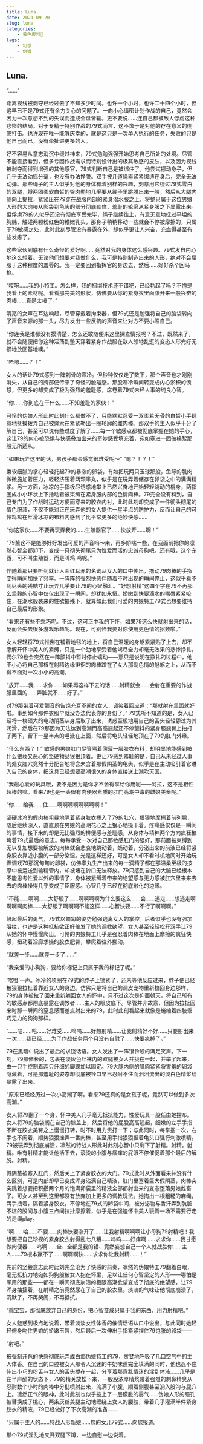 ```yaml
---
title: Luna.
date: 2021-09-20
slug: luna
categories:
    - 黄色废料🧸
tags:
    - 幻想
    - 伪娘
---
```


## Luna.

“……”

距离视线被剥夺已经过去了不知多少时间。也许一个小时，也许二十四个小时，但这早已不是79式还有余力关心的问题了。一向小心缜密计划作战的自己，竟然会因为一次意想不到的失误而造成全盘皆输。更不要说……连自己都被敌人俘虏这种悲惨的结局。对于专精于特别作战的79式而言，这不啻于是对他的存在意义的彻底打击。也许现在唯一能够庆幸的，就是这只是一次单人执行的任务，失败的只是他自己而已，没有牵扯进更多的人。

好不容易从意志消沉中缓过神来，79式勉勉强强开始思考自己所处的处境。尽管不能直接看到，但多亏因作战需求而特别设计出的极其敏感的皮肤，以及因为视线被剥夺而得到增强的其他感官，79式判断自己是被绑住了。他尝试挪动身子，但几乎无法动摇分毫，也没有办法挣脱。双手被几道绳索紧紧绑缚在身后，完全无法动弹。那些绳子的主人似乎对他的身体有着别样的兴趣，刻意用它绕过79式雪白的双腿，将两团柔软白皙的臀肉勒地几乎要从绳子里跳脱出来一般，然后从大腿内侧向上提拉，紧紧压在79穿在战服内部的紧身潜水服之上，将整只属于这位男娘人形的大肉棒从卵袋到龟头的部分彻底勒住，羞耻的轮廓从紧身服之下显露出来。但俘虏79的人似乎还没有彻底享受完毕，绳子继续往上，有意无意地抚过平坦的胸脯，触碰两颗粉红色的稚嫩乳头，那身子稍稍移动一些就会不停被摩擦的，只属于79敏感之处，此时此刻尽管没有暴露在外，却似乎更让人兴奋，充血得甚至有些发疼了。

这些家伙到底有什么奇怪的爱好啊……竟然对我的身体这么感兴趣。79式发自内心地这么想着。无论他们想要对我做什么，我可是特别制造出来的人形，绝对不会屈服于这种程度的羞辱的。我一定要回到指挥官的身边去，然后……好好杀个回马枪。

“哎呀……我的小特工。怎么样，我的捆绑技术还不错吧，已经勃起了吗？不愧是我看上的素材呢。看看那完美的形状，仿佛要从你的紧身衣里面涨开来一般兴奋的肉棒……真是太棒了。”

清亮的女声在耳边响起，尽管穿戴着拘束器，但79式还是勉强将自己的脑袋转向了声音来源的那一头，尽力发出一些反抗的声音来让对方不要小瞧自己。

“你连我是谁都没有摸清楚，怎么还敢随便来这里探查情报呢？不过，既然来了，就不会随便把你这种淫荡到整天穿着紧身作战服在敌人领地乱逛的变态人形完好无损地放回基地噢。”

“唔嗯……？！”

女人的话让79式感到一阵刺骨的寒冷。但秒钟仅仅走了数下，那个声音也才刚刚消失，从自己的胯部便传来了奇怪的触碰感。那股寒冷瞬间转变成内心淤积的愤怒，但更多的却变成了极为强烈的羞耻感，席卷着79式未经人事的纯良心智。

“你……你到底在干什么……不知羞耻的家伙！”

可怜的伪娘人形此时此刻什么都做不了，只能默默忍受一双柔若无骨的白皙小手肆意地抚摸拨弄自己被绳索在紧紧勒出一圈轮廓的雌肉棒。那双手的主人似乎十分了解自己，甚至可以说有些过度了解了……每一个敏感点都被彻底掌握在她的手心，这让79的内心被恐惧与快感叠加出来的奇妙感受填充着，宛如塞进一团破棉絮那般无所适从。

“如果玩弄这里的话，男孩子都会感觉很难受呢～” “嗯？！？！”

柔软细腻的掌心轻轻托起79的暴涨的卵袋，有如把玩两只玉球那般，鱼际的肌肉微微施加着压力，轻轻挤压着两颗睾丸，似乎是在玩弄着储存在卵袋之中的满满精浆。另一方面，冰凉的手指极尽诱惑地攀上已然兴奋地开始轻轻跳动的棍身，两指圈成小小环状上下撸动着被束缚在紧身服内部的色情肉棒。79完全没有料到，自己专门为了作战时运动方便而穿来的胶衣内衬，此时此刻却变成了一件彻头彻尾的情色服装，不仅不能对正在玩弄他的女人提供一星半点的防护力，反而让自己的可怜鸡鸡在丝滑冰凉的布料内感到了比平常更多的绝妙快感……

“你这家伙……不要再玩弄我的……生殖器官了……快放开……啊！”

“79酱这不是能够好好发出可爱的声音吗～来，再多娇喘一些，在我面前把你的凛然心智全都卸下，变成一只彻头彻尾只为性爱而活的忠诚母狗吧。还有哦，这个东西，可不叫生殖器，而是叫鸡·鸡呢。”

伴随着那只要听到就让人面红耳赤的名词从女人的口中传出，撸动79肉棒的手指变得瞬间加快了频率。一阵阵的强烈快感伴随着不时出现的瞬间停止，这似乎看不到尽头的残酷寸止玩弄几乎要让79的心智融汇。“好想射精”这四个字在79不再那么坚毅的心智中仅仅出现了一瞬间，却犹如永恒。娇嫩到快要滴水的嘴唇紧紧咬住，在潮水般袭来的性欲摧残下，就算如此我们可爱的男娘特工79式也想要维持自己最后的形象。

“看来还有些不乖巧呢。不过，这可正中我的下怀，如果79这么快就射出来的话，反而会失去很多游戏乐趣呢。现在，可别怪我要对你使用更色情的招数啦。”

女人轻轻将79式推倒在铺着地毯的地上，将自己温暖的身躯紧紧贴了上去，却不愿解开怀中美人的紧缚，只是一个劲地享受着他竭尽全力却毫无效果的悲惨挣扎。偶尔79也会突然在一阵颤抖中暂时停止蠕动——那只是说明在挣扎的过程中，他不小心将自己那根在射精边缘徘徊的肉棒蹭在了女人那副色情的魅躯之上，从而不得不面对一次小小的高潮。

“放开……我……求你……如果再这样下去的话……射精就会……会射在重要的作战服里面的……弄脏就不……好了。”

对79那带着可爱颤音的告饶充耳不闻的女人，调笑着回应道：“那就射在里面就好啦。事到如今那件衣服早就没办法代表你的身份了。” 79式所不知道的是，女人已经将一枚硕大的电动阴茎从身后取了出来，诱惑至极地用自己的舌头轻轻舔过为其润滑，然后在79那因为无法达到高潮而高高翘起还不停颤抖的紧身服翘臀上拍打了两下，留下一星半点的唾液在上面，然后将龟头轻轻地顶在了79的肛门外缘。

“什么东西？！” 敏感的男娘肛门尽管隔着薄薄一层胶衣布料，却明显地能感到被什么猥亵又恶心的坚硬物品狠狠顶着。更让79感到羞耻的是，自己从未经过人事的处女肛穴竟然十分配合地将含未含着那假阴茎的龟头，似乎是在主动吸引着它进入自己的身体，把这具已经想要高潮很久的身体直接送上潮吹天国。

“我最心爱的玩具哦，要不是因为是你才不舍得拿给你用呢——阿拉，这不是相性超棒的嘛。看来79也是一头很有肉便器素质的肛门高潮中毒的雌娘美畜呢。”

“你……给我……住……啊啊啊啊啊啊啊啊！”

坚硬冰冷的假肉棒粗暴地隔着紧身胶衣捅入了79的肛穴，狠狠地摩擦着前列腺，随后继续深入，直直顶在男娘的高潮花心之上狠心地操干着。疼痛感仅仅是一瞬间的事情，接下来的却是无比强烈的排便感与羞耻感，从身体与精神两个方向疯狂摧垮着79式最后的意志。每每承受一次对自己那敏感肛门的强奸，那前面被束缚到无以复加想要被解放的肉棒就会悲哀地跳动着，蛹动着，分泌出来的前液已经将紧身胶衣靠近小腹的一部分染湿。光是这样还好，可是女人却不看时机地同时开始玩弄调戏79那沉甸甸的卵袋，仿佛睾丸生产出来的每一滴精子都在那温柔至极的按摩中被运送到输精管内，却被堵在铃口无法释放。79只感到自己的大脑已经根本不能思考性爱以外的事情了，身体被紧缚着带来的绝望感与无力感被肛穴里来来去去的肉棒操得几乎变成了臣服感。心智几乎已经在彻底融化的边缘。

“不能……啊啊……太舒服了……啊啊啊啊为什么要这么……会……逃走……想逃走啊啊啊啊肉棒……太舒服了啊啊啊不能这样……心智快要……不行了啊啊啊。”

鼓起最后的勇气，79式以匍匐的姿势勉强逃离女人的掌控。后者似乎也没有强加阻拦，也许是这种抵抗欲正好催发了她的调教欲望，女人甚至轻轻松开双手让79从她的怀中慢慢爬出。可怜的男娘特工几乎是强忍着肉棒在地面上摩擦的疯狂快感，扭动着淫靡求操的胶衣肥臀，攀爬着往外挪动。

“就差一步……就差一步了……”

“我亲爱的小狗狗，要给你标记上只属于我的标记了呢。”

‘喀噔’一声。冰冷的项圈在79式的脖子上锁紧了，还未等他反应过来，脖子便已经被狠狠拉扯着靠近女人的身边。仿佛只是将自己的调皮宠物重新拉回身边那样，79的身体被拉了回来重新躺回女人的怀中，只不过这次是仰面朝天，将自己所有的敏感点都彻底暴露在调教者……主人的眼皮底下。尽管并非故意，但因为拉扯回来时那一瞬间的窒息感而差点射出来的79，此时此刻看起来就像是蜷缩着四肢乖巧无力的狗狗那样。

“……哈……哈……好难受……呜呜……好想射精……让我射精好不好……只要射出来一次……我已经……为了作战任务两个月没有自慰了……快要疯掉了。”

79在黑暗中说出了最后的求饶话语。女人发出了一阵银铃般的满足笑声。下一刻，79那修长的，包裹在淡灰色丝袜内的双腿被女人并拢在一起，并举了起来，由一只手控制着两只纤细的脚踝加以固定。79大腿内侧的肌肉紧紧将害羞的卵袋隐藏着，可是那羞耻的姿态却彻底被铃口早已忍耐不住而汩汩流出的淡白色精浆给暴露了出来。

“原来已经经历过一次小高潮了啊。看来79还真的是女孩子呢，竟然可以做到多次高潮。”

女人将79翻了一个身，怀中美人几乎毫无抵抗能力，性爱玩具一般任由她摆布。女人将79的脑袋搁在自己的膝盖上，然后将他的屁股高高翘起，细嫩的左手手指不断在胶衣美臀之上慢慢打转，时不时用力责打一下；与此同时，每掌掴一次，右手也不闲着，顺势狠狠挫弄一番肉棒，甚至用手指狠狠捏着龟头口强行刺激喷精。79被玩弄到彻底崩溃，凛然的特战人形此时此刻心智中只剩下了射精。射精。射精。唯有射精才能让他活下去，滚烫的小腹与瘙痒的屁眼不停催促着那个最后的解脱。射精。

假阴茎被塞入肛门，然后关上了紧身胶衣的大门。79式此时从外面看来并没有什么区别，可是内部却早已变成浑身沾满自己精液，肛门里塞着巨大假阴茎，肉棒突突跳着想要把积攒两个月的饱满卵袋里的精液全部都射出来的变态堕落男娘雌畜了。可女人甚至到这里都没有放弃加上更多的调教玩法。她掏出一根粗糙的麻绳，两手拽着，隔着紧身胶衣，不停地在79式的卵袋中间，被分泌物与香汗弄到肮脏不堪的股间与小腹三点间拉扯摩擦着，似乎是在强迫怀中美人玩着一场不需要行走的走绳play。

“啊……哈……不要……肉棒快要涨开了……让我射精啊啊啊让小母狗79射精吧！我想要把自己珍视的紧身胶衣射得乱七八糟……呜呜……好痒啊……求求你……我甘愿做肉便器……呜啊……全、全都是我的错、竟然妄想自己一个人就战胜你……主人……79根本赢不了……啊啊啊快……求求你让我射精……！”

先前的坚毅意志此时此刻完全沦为了快感的前奏，凛然的伪娘特工79翻着白眼，毫无抵抗力地宛如狗狗般被女人抱在怀里，足以让任何心智坚定的人形——哪怕是军用的那些——都在一瞬间彻底崩溃的极限高潮欲望变成了彻底的绝望感，让79浑身抽搐着，在射精之前竟然尿在了自己的胶衣里。淡淡的气味让他彻底崩溃了，沉默了，不再哭闹，不再抵抗。

“乖宝宝，那彻底放弃自己的身份，把心智变成只属于我的东西，用力射精吧。”

女人魅惑到极点地说着，带着淡淡女性体香的催情话语从口中说出，与此同时她轻轻俯身吻住男娘的娇嫩玉唇，然后最后一次伸出手指紧紧捏住79饱胀的卵袋——

“射吧。”

被强制开苞的快感彻底玩弄成白痴伪娘特工的79，贪婪地呼吸了几口空气中的主人体香。在自己的口腔被女人那令人沉迷的牛奶味道完全填满的同时，他也忍不住伸出小巧的粉舌与女人的舌头搅在一起，分享着那意乱情迷的淫乱体液……几乎是在半麻醉的状态下，79的精关放松下来，一股股浓厚精浆带着强烈的刺鼻精臭从忍耐数个小时的肉棒中分批喷射出来，流满了小腹，顺着侧腹甚至淌入股沟与屁穴上。凛然正气的眼神，此时此刻也似乎披上了一层朦胧的雾气……伪娘人形的瞳孔被替换成了桃心，两条灰丝美腿主动地缠绕上女人的腰肢，带着几乎灌满半件紧身胶衣的精液，79已经做好了下次高潮的准备……

“只属于主人的……特战人形新娘……您的女儿79式……向您报道。

那个79式淫乱地叉开双腿下蹲，一边自慰一边说着。
